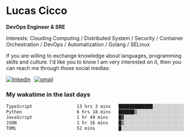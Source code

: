 # Lucas Cicco

**DevOps Engineer & SRE**

Interests: Clouding Computing / Distributed System / Security / Container Orchestration / DevOps / Automatization / Golang / SELinux

If you are willing to exchange knowledge about languages, programming skills and culture. I'd like you to know I am very interested on it, then you can reach me through those social medias:

<div style="display: flex; align-items: center; gap: 10px;">
  <a href="https://www.linkedin.com/in/lucas-vitor-de-cicco" target="_blank">
    <img
      src="https://img.shields.io/badge/-LinkedIn-%230077B5?style=for-the-badge&logo=linkedin&logoColor=white"
      alt="linkedin"
      target="_blank" 
    />
  </a>
  <a href="mailto:lucasvitorx1@gmail.com">
      <img
        src="https://img.shields.io/badge/-Gmail-%23333?style=for-the-badge&logo=gmail&logoColor=white"
        alt="gmail"
        target="_blank"
      />
  </a>
</div>

### My wakatime in the last days

<!--START_SECTION:waka-->

```txt
TypeScript                 13 hrs 3 mins   █████████████░░░░░░░░░░░░   51.79 %
Python                     6 hrs 18 mins   ██████▒░░░░░░░░░░░░░░░░░░   25.00 %
JavaScript                 1 hr 49 mins    █▓░░░░░░░░░░░░░░░░░░░░░░░   07.21 %
JSON                       1 hr 16 mins    █▒░░░░░░░░░░░░░░░░░░░░░░░   05.06 %
TOML                       52 mins         █░░░░░░░░░░░░░░░░░░░░░░░░   03.50 %
```

<!--END_SECTION:waka-->
